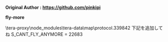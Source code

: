 **Original Author : https://github.com/pinkipi**

**fly-more**

\tera-proxy\node_modules\tera-data\map\protocol.339842
下記を追加してね
S_CANT_FLY_ANYMORE = 22683

